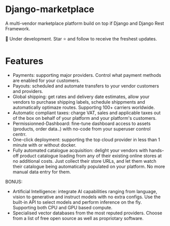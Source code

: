 # Django-marketplace
A multi-vendor marketplace platform build on top if Django and Django Rest Framework.

🚧 Under development. Star ⭐️ and follow to receive the freshest updates.

# Features
- Payments: supporting major providers. Control what payment methods are enabled for your customers.
- Payouts: scheduled and automate transfers to your vendor customers and providers.
- Global shipping: get rates and delivery date estimates, allow your vendors to purchase shipping labels, schedule shippments and automatically optimaze routes. Supporting 100+ carriers worldwide.
- Automatic compliant taxes: charge VAT, sales and applicable taxes out of the box on behalf of your platform and your platform's customers.
- Permissionned-Dashboard: fine-tune dashboard access to assets (products, order data..) with no-code from your superuser control centrr.
- One-click deployment: supporting the top cloud provider in less than 1 minute with or without docker.
- Fully automated catalogue acquisition: delight your vendors with hands-off product catalogue loading from any of their existing online stores at no additional costs. Just collect their store URLs, and let them watch their catalogue being automatically populated on your platform. No more manual data entry for them.

BONUS: 
- Artificial Intelligence: integrate AI capabilities ranging from language, vision to generative and instruct models with no extra configs. Use the built-in API to select models and perform inference on the fly. Supporting both CPU and GPU based compute.
- Specialised vector databases from the most reputed providers. Choose from a list of free open source as well as propriotary software.
